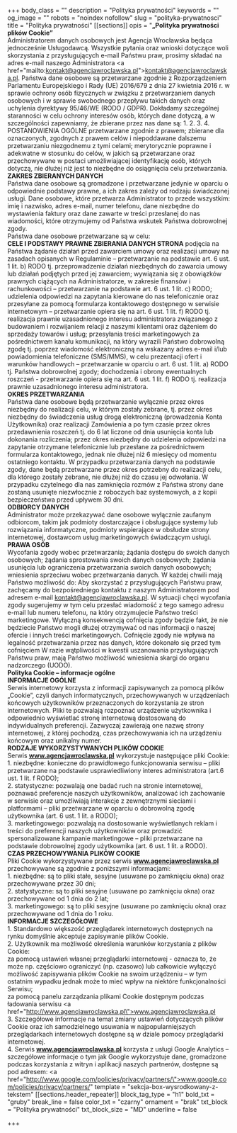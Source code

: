 +++
body_class = ""
description = "Polityka prywatności"
keywords = ""
og_image = ""
robots = "noindex nofollow"
slug = "polityka-prywatnosci"
title = "Polityka prywatności"
[[sections]]
opis = "<strong>„Polityka prywatności plików Cookie”<br></strong>Administratorem danych osobowych jest Agencja Wrocławska będąca jednocześnie Usługodawcą. Wszystkie pytania oraz wnioski dotyczące woli skorzystania z przysługujących e-mail Państwu praw, prosimy składać na adres e-mail naszego Administratora <a href=\"mailto:kontakt@agencjawroclawska.pl\">kontakt@agencjawroclawska.pl</a>. Państwa dane osobowe są przetwarzane zgodnie z Rozporządzeniem Parlamentu Europejskiego i Rady (UE) 2016/679 z dnia 27 kwietnia 2016 r. w sprawie ochrony osób fizycznych w związku z przetwarzaniem danych osobowych i w sprawie swobodnego przepływu takich danych oraz uchylenia dyrektywy 95/46/WE (RODO / GDPR). Dokładamy szczególnej staranności w celu ochrony interesów osób, których dane dotyczą, a w szczególności zapewniamy, że zbierane przez nas dane są: 1. 2. 3. 4. POSTANOWIENIA OGÓLNE przetwarzane zgodnie z prawem; zbierane dla oznaczonych, zgodnych z prawem celów i niepoddawane dalszemu przetwarzaniu niezgodnemu z tymi celami; merytorycznie poprawne i adekwatne w stosunku do celów, w jakich są przetwarzane oraz przechowywane w postaci umożliwiającej identyfikację osób, których dotyczą, nie dłużej niż jest to niezbędne do osiągnięcia celu przetwarzania.<br><strong>ZAKRES ZBIERANYCH DANYCH<br></strong>Państwa dane osobowe są gromadzone i przetwarzane jedynie w oparciu o odpowiednie podstawy prawne, a ich zakres zależy od rodzaju świadczonej usługi. Dane osobowe, które przetwarza Administrator to przede wszystkim: imię i nazwisko, adres e-mail, numer telefonu, dane niezbędne do wystawienia faktury oraz dane zawarte w treści przesłanej do nas wiadomości, które otrzymujemy od Państwa wskutek Państwa dobrowolnej zgody.<br>Państwa dane osobowe przetwarzane są w celu:<br><strong>CELE I PODSTAWY PRAWNE ZBIERANIA DANYCH STRONA</strong> podjęcia na Państwa żądanie działań przed zawarciem umowy oraz realizacji umowy na zasadach opisanych w Regulaminie – przetwarzanie na podstawie art. 6 ust. 1 lit. b) RODO tj. przeprowadzenie działań niezbędnych do zawarcia umowy lub działań podjętych przed jej zawarciem; wywiązania się z obowiązków prawnych ciążących na Administratorze, w zakresie finansów i rachunkowości – przetwarzanie na podstawie art. 6 ust. 1 lit. c) RODO; udzielenia odpowiedzi na zapytania kierowane do nas telefonicznie oraz przesyłane za pomocą formularza kontaktowego dostępnego w serwisie internetowym – przetwarzanie opiera się na art. 6 ust. 1 lit. f) RODO tj. realizacja prawnie uzasadnionego interesu administratora związanego z budowaniem i rozwijaniem relacji z naszymi klientami oraz dążeniem do sprzedaży towarów i usług; przesyłania treści marketingowych za pośrednictwem kanału komunikacji, na który wyrazili Państwo dobrowolną zgodę tj. poprzez wiadomość elektroniczną na wskazany adres e-mail i/lub powiadomienia telefoniczne (SMS/MMS), w celu prezentacji ofert i warunków handlowych – przetwarzanie w oparciu o art. 6 ust. 1 lit. a) RODO tj. Państwa dobrowolnej zgody; dochodzenia i obrony ewentualnych roszczeń - przetwarzanie opiera się na art. 6 ust. 1 lit. f) RODO tj. realizacja prawnie uzasadnionego interesu administratora.<br><strong>OKRES PRZETWARZANIA<br></strong>Państwa dane osobowe będą przetwarzanie wyłącznie przez okres niezbędny do realizacji celu, w którym zostały zebrane, tj. przez okres niezbędny do świadczenia usług drogą elektroniczną (prowadzenia Konta Użytkownika) oraz realizacji Zamówienia a po tym czasie przez okres przedawnienia roszczeń tj. do 6 lat liczone od dnia usunięcia konta lub dokonania rozliczenia; przez okres niezbędny do udzielenia odpowiedzi na zapytanie otrzymane telefonicznie lub przesłane za pośrednictwem formularza kontaktowego, jednak nie dłużej niż 6 miesięcy od momentu ostatniego kontaktu. W przypadku przetwarzania danych na podstawie zgody, dane będą przetwarzane przez okres potrzebny do realizacji celu, dla którego zostały zebrane, nie dłużej niż do czasu jej odwołania. W przypadku czytelnego dla nas zamknięcia rozmów z Państwa strony dane zostaną usunięte niezwłocznie z roboczych baz systemowych, a z kopii bezpieczeństwa przed upływem 30 dni.<br><strong>ODBIORCY DANYCH<br></strong>Administrator może przekazywać dane osobowe wyłącznie zaufanym odbiorcom, takim jak podmioty dostarczające i obsługujące systemy lub rozwiązania informatyczne, podmioty wspierające w obsłudze strony internetowej, dostawcom usług marketingowych świadczącym usługi.<br><strong>PRAWA OSÓB<br></strong>Wycofania zgody wobec przetwarzania; żądania dostępu do swoich danych osobowych; żądania sprostowania swoich danych osobowych; żądania usunięcia lub ograniczenia przetwarzania swoich danych osobowych; wniesienia sprzeciwu wobec przetwarzania danych. W każdej chwili mają Państwo możliwość do: Aby skorzystać z przysługujących Państwu praw, zachęcamy do bezpośredniego kontaktu z naszym Administratorem pod adresem e-mail kontakt@agencjawroclawska.pl. W sytuacji chęci wycofania zgody sugerujemy w tym celu przesłać wiadomość z tego samego adresu e-mail lub numeru telefonu, na który otrzymujecie Państwo treści marketingowe. Wyłączną konsekwencją cofnięcia zgody będzie fakt, że nie będziecie Państwo mogli dłużej otrzymywać od nas informacji o naszej ofercie i innych treści marketingowych. Cofnięcie zgody nie wpływa na legalność przetwarzania przez nas danych, które dokonało się przed tym cofnięciem W razie wątpliwości w kwestii uszanowania przysługujących Państwu praw, mają Państwo możliwość wniesienia skargi do organu nadzorczego (UODO).<br><strong>Polityka Cookie – informacje ogólne<br>INFORMACJE OGÓLNE<br></strong>Serwis internetowy korzysta z informacji zapisywanych za pomocą plików „Cookie”, czyli danych informatycznych, przechowywanych w urządzeniach końcowych użytkowników przeznaczonych do korzystania ze stron internetowych. Pliki te pozwalają rozpoznać urządzenie użytkownika i odpowiednio wyświetlać stronę internetową dostosowaną do indywidualnych preferencji. Zazwyczaj zawierają one nazwę strony internetowej, z której pochodzą, czas przechowywania ich na urządzeniu końcowym oraz unikalny numer.<br><strong>RODZAJE WYKORZYSTYWANYCH PLIKÓW COOKIE<br></strong>Serwis <strong>www.agencjawroclawska.pl</strong> wykorzystuje następujące pliki Cookie:<br>1. niezbędne: konieczne do prawidłowego funkcjonowania serwisu – pliki przetwarzane na podstawie usprawiedliwiony interes administratora (art.6 ust. 1 lit. f RODO);<br>2. statystyczne: pozwalają one badać ruch na stronie internetowej, poznawać preferencje naszych użytkowników, analizować ich zachowanie w serwisie oraz umożliwiają interakcje z zewnętrznymi sieciami i platformami – pliki przetwarzane w oparciu o dobrowolną zgodę użytkownika (art. 6 ust. 1 lit. a RODO);<br>3. marketingowego: pozwalają na dostosowanie wyświetlanych reklam i treści do preferencji naszych użytkowników oraz prowadzić spersonalizowane kampanie marketingowe – pliki przetwarzane na podstawie dobrowolnej zgody użytkownika (art. 6 ust. 1 lit. a RODO).<br><strong>CZAS PRZECHOWYWANIA PLIKÓW COOKIE<br></strong>Pliki Cookie wykorzystywane przez serwis <strong>www.agencjawroclawska.pl</strong> przechowywane są zgodnie z poniższymi informacjami:<br>1. niezbędne: są to pliki stałe, sesyjne (usuwane po zamknięciu okna) oraz przechowywane przez 30 dni;<br>2. statystyczne: są to pliki sesyjne (usuwane po zamknięciu okna) oraz przechowywane od 1 dnia do 2 lat;<br>3. marketingowego: są to pliki sesyjne (usuwane po zamknięciu okna) oraz przechowywane od 1 dnia do 1 roku.<br><strong>INFORMACJE SZCZEGÓŁOWE<br></strong>1. Standardowo większość przeglądarek internetowych dostępnych na rynku domyślnie akceptuje zapisywanie plików Cookie.<br>2. Użytkownik ma możliwość określenia warunków korzystania z plików Cookie:<br>za pomocą ustawień własnej przeglądarki internetowej - oznacza to, że może np. częściowo ograniczyć (np. czasowo) lub całkowicie wyłączyć możliwość zapisywania plików Cookie na swoim urządzeniu – w tym ostatnim wypadku jednak może to mieć wpływ na niektóre funkcjonalności Serwisu;<br>za pomocą panelu zarządzania plikami Cookie dostępnym podczas ładowania serwisu <a href=\"http://www.agencjawroclawska.pl\">www.agencjawroclawska.pl</a><br>3. Szczegółowe informacje na temat zmiany ustawień dotyczących plików Cookie oraz ich samodzielnego usuwania w najpopularniejszych przeglądarkach internetowych dostępne są w dziale pomocy przeglądarki internetowej.<br>4. Serwis <strong>www.agencjawroclawska.pl</strong> korzysta z usługi Google Analytics – szczegółowe informacje o tym jak Google wykorzystuje dane, gromadzone podczas korzystania z witryn i aplikacji naszych partnerów, dostępne są pod adresem: <a href=\"http://www.google.com/policies/privacy/partners/\">www.google.com/policies/privacy/partners/</a>"
template = "sekcja-box-wysrodkowany-z-tekstem"
[[sections.header_repeater]]
block_tag_type = "h1"
bold_txt = "gruby"
break_line = false
color_txt = "czarny"
ornament = "brak"
txt_block = "Polityka prywatności"
txt_block_size = "MD"
underline = false

+++
